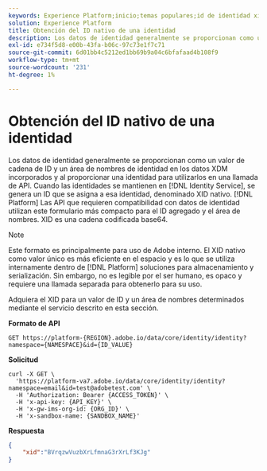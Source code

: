 ```yaml
---
keywords: Experience Platform;inicio;temas populares;id de identidad xid;XID
solution: Experience Platform
title: Obtención del ID nativo de una identidad
description: Los datos de identidad generalmente se proporcionan como un valor de cadena de ID y un área de nombres de identidad en los datos XDM incorporados y al proporcionar una identidad para utilizarlos en una llamada de API. Cuando se mantienen identidades en el servicio de identidad, se genera un ID que se asigna a esa identidad, denominado XID nativo. Las API de plataforma que requieren compatibilidad con datos de identidad utilizan este formulario más compacto para el ID agregado y el área de nombres. XID es una cadena codificada base64.
exl-id: e734f5d8-e00b-43fa-b06c-97c73e1f7c71
source-git-commit: 6d01bb4c5212ed1bb69b9a04c6bfafaad4b108f9
workflow-type: tm+mt
source-wordcount: '231'
ht-degree: 1%

---
```


# Obtención del ID nativo de una identidad

Los datos de identidad generalmente se proporcionan como un valor de cadena de ID y un área de nombres de identidad en los datos XDM incorporados y al proporcionar una identidad para utilizarlos en una llamada de API. Cuando las identidades se mantienen en [!DNL Identity Service], se genera un ID que se asigna a esa identidad, denominado XID nativo. [!DNL Platform] Las API que requieren compatibilidad con datos de identidad utilizan este formulario más compacto para el ID agregado y el área de nombres. XID es una cadena codificada base64.

>[!NOTE]
>
>Este formato es principalmente para uso de Adobe interno. El XID nativo como valor único es más eficiente en el espacio y es lo que se utiliza internamente dentro de [!DNL Platform] soluciones para almacenamiento y serialización. Sin embargo, no es legible por el ser humano, es opaco y requiere una llamada separada para obtenerlo para su uso.

Adquiera el XID para un valor de ID y un área de nombres determinados mediante el servicio descrito en esta sección.

**Formato de API**

```http
GET https://platform-{REGION}.adobe.io/data/core/identity/identity?namespace={NAMESPACE}&id={ID_VALUE}
```

**Solicitud**

```shell
curl -X GET \
  'https://platform-va7.adobe.io/data/core/identity/identity?namespace=email&id=test@adobetest.com' \
  -H 'Authorization: Bearer {ACCESS_TOKEN}' \
  -H 'x-api-key: {API_KEY}' \
  -H 'x-gw-ims-org-id: {ORG_ID}' \
  -H 'x-sandbox-name: {SANDBOX_NAME}'
```

**Respuesta**

```json
{
    "xid":"BVrqzwVuzbXrLfmnaG3rXrLf3KJg"
}
```
